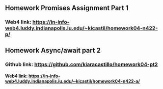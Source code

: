 ## Homework Promises Assignment Part 1
### Web4 link: https://in-info-web4.luddy.indianapolis.iu.edu/~kicastil/homework04-n422-p/

## Homework Async/await part 2
### Github link: https://github.com/kiaracastillo/homework04-pt2
#### Web4 link: https://in-info-web4.luddy.indianapolis.iu.edu/~kicastil/homework04-n422-a/
